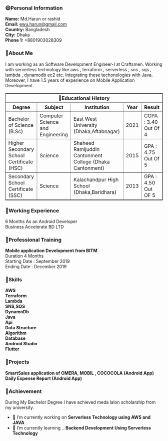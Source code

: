 
### 😄Personal Information
**Name:** Md.Harun or rashid<br/>
**Email:** ewu.harun@gmail.com<br/>
**Country:** Bangladesh<br/>
**City:** Dhaka<br/>
**Phone 1:** +8801903028309<br/>

### 🌱About Me


I am working as an Software Development Engineer-I at Craftsmen. Working with serverless technology like aws , terraform , serverless , sns , sqs , lambda , dynamodb ec2 etc. Integrating these techonologies with Java. Moreover, I have 1.5 years of experience on Mobile Application Development.
  
  

    
<TABLE border="1" cellpadding="5" cellspacing="2"
  summary="History courses offered in the community of
           Bath arranged by course name, tutor, summary, 
           code, and fee">
  <TR>
    <TH colspan="5" scope="colgroup">🌱Educational History</TH>
  </TR>
  <TR>
    <TH scope="col" abbr="Name">Degree</TH>
    <TH scope="col" abbr="Tutor">Subject</TH>
    <TH scope="col" abbr="Tutor">Institution</TH>
    <TH scope="col">Year</TH>
    <TH scope="col">Result</TH>
 
  </TR>
  <TR>
    <TD scope="row">Bachelor of Science (B.Sc) </TD>
    <TD>Computer Science and Engineering</TD>
    <TD>East West University (Dhaka,Aftabnagar)</TD>
    <TD>2021</TD>
    <TD>CGPA : 3.40 Out Of 4</TD>
  </TR>
  <TR>
    <TD scope="row">Higher Secondary School Certificate (HSC)</TD>
    <TD>
       Science
    </TD>
    <TD>Shaheed Ramijuddin Cantonment College (Dhaka Cantonment)</TD>
    <TD>2015</TD>
    <TD>GPA : 4.75 Out Of 5</TD>
  </TR>
  <TR>
    <TD scope="row">Secondary School Certificate (SSC)</TD>
    <TD>
     Science
    </TD>
    <TD>Kalachandpur High School (Dhaka,Baridhara)</TD>
    <TD>2013</TD>
    <TD>GPA : 4.50 Out OF 5</TD>
  </TR>
</TABLE>

 ### 🌱Working Experience
  6 Months
  As an Android Developer<br/>
  Business Accelerate BD LTD
 
### 🌱Professional Training
<b>Mobile application Development from BITM<br/></b>
Duration 4 Months<br/>
Starting Date : September 2019<br/>
Ending Date : December 2019<br/>


### 🌱Skills
**AWS**<br/>
**Terraform**<br/>
**Lambda**<br/>
**SNS,SQS**<br/>
**DynamoDb**<br/>
**Java**<br/>
**Api**<br/>
**Data Structure**<br/>
**Algorithm**<br/>
**Database**<br/>
**Android Studio**<br/>
**Flutter**<br/>


### 🌱Projects
**SmartSales application of OMERA, MOBIL , COCOCOLA (Android App)**<br/>
**Daily Expense Report (Android App)**<br/>

### 🌱Achievement
During My Bachelor Degree I have achieved meda lalon scholarship from my university.


- 🔭 I’m currently working on **Serverless Technology using AWS and JAVA**
- 🌱 I’m currently learning ...**Backend Development Using Serverless Technology**

